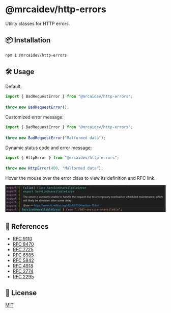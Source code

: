 # @mrcaidev/http-errors

Utility classes for HTTP errors.

## 📦 Installation

```sh
npm i @mrcaidev/http-errors
```

## 🛠️ Usage

Default:

```ts
import { BadRequestError } from "@mrcaidev/http-errors";

throw new BadRequestError();
```

Customized error message:

```ts
import { BadRequestError } from "@mrcaidev/http-errors";

throw new BadRequestError("Malformed data");
```

Dynamic status code and error message:

```ts
import { HttpError } from "@mrcaidev/http-errors";

throw new HttpError(400, "Malformed data");
```

Hover the mouse over the error class to view its definition and RFC link.

![Hover information](assets/hover-info.jpg)

## 🔎 References

- [RFC 9110](https://www.rfc-editor.org/rfc/rfc9110)
- [RFC 8470](https://www.rfc-editor.org/rfc/rfc8470)
- [RFC 7725](https://www.rfc-editor.org/rfc/rfc7725)
- [RFC 6585](https://www.rfc-editor.org/rfc/rfc6585)
- [RFC 5842](https://www.rfc-editor.org/rfc/rfc5842)
- [RFC 4918](https://www.rfc-editor.org/rfc/rfc4918)
- [RFC 2774](https://www.rfc-editor.org/rfc/rfc2774)
- [RFC 2295](https://www.rfc-editor.org/rfc/rfc2295)

## 📜 License

[MIT](LICENSE)
